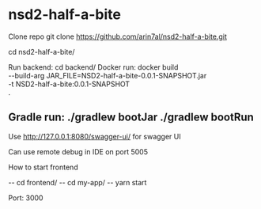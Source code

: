 # nsd2-half-a-bite



Clone repo
git clone https://github.com/arin7al/nsd2-half-a-bite.git 

cd nsd2-half-a-bite/


Run backend:
cd backend/
Docker run:
docker build \
    --build-arg JAR_FILE=NSD2-half-a-bite-0.0.1-SNAPSHOT.jar \
    -t NSD2-half-a-bite:0.0.1-SNAPSHOT \
    .

Gradle run:
./gradlew bootJar
./gradlew bootRun
---
Use http://127.0.0.1:8080/swagger-ui/ for swagger UI

Can use remote debug in IDE on port 5005


How to start frontend

-- cd frontend/
-- cd my-app/
-- yarn start 

Port: 3000
